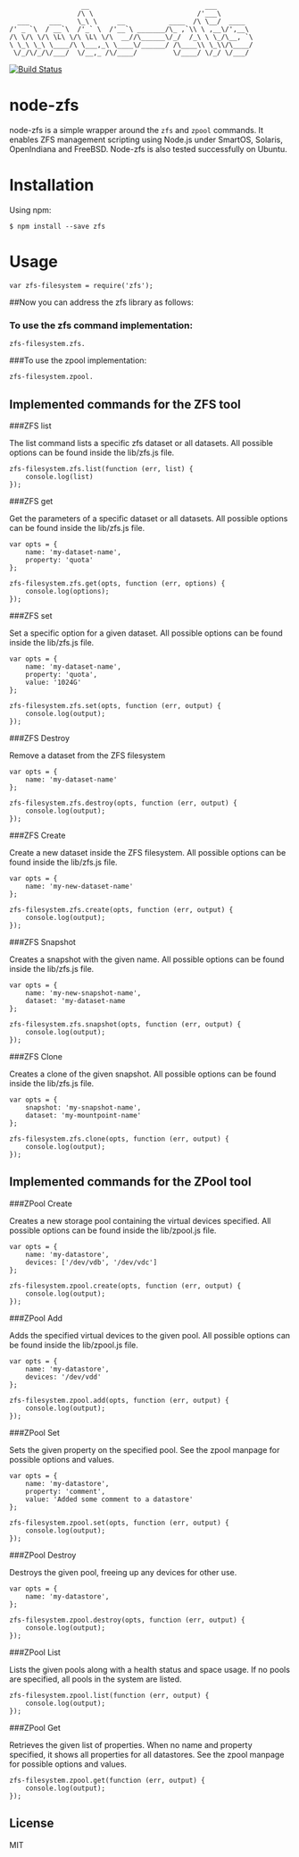                       __                             ___ 
                     /\ \                          /'___\
      ___     ___    \_\ \     __           ____  /\ \__/  ____
    /' _ `\  / __`\  /'_` \  /'__`\ _______/\_ ,`\\ \ ,__\/',__\
    /\ \/\ \/\ \L\ \/\ \L\ \/\  __//\______\/_/  /_\ \ \_/\__, `\
    \ \_\ \_\ \____/\ \___,_\ \____\/______/ /\____\\ \_\\/\____/
     \/_/\/_/\/___/  \/__,_ /\/____/         \/____/ \/_/ \/___/

[![Build Status](https://secure.travis-ci.org/calmh/node-zfs.png)](http://travis-ci.org/calmh/node-zfs)

node-zfs
========

node-zfs is a simple wrapper around the `zfs` and `zpool` commands. It enables
ZFS management scripting using Node.js under SmartOS, Solaris, OpenIndiana and
FreeBSD. Node-zfs is also tested successfully on Ubuntu.

# Installation

Using npm: 

```
$ npm install --save zfs
```
# Usage

```
var zfs-filesystem = require('zfs');
```

##Now you can address the zfs library as follows:

### To use the zfs command implementation:
```
zfs-filesystem.zfs.
```
###To use the zpool implementation:

```
zfs-filesystem.zpool.
```

## Implemented commands for the ZFS tool

###ZFS list

The list command lists a specific zfs dataset or all datasets. All possible options can be found inside the lib/zfs.js file.

```
zfs-filesystem.zfs.list(function (err, list) {
    console.log(list)
});
```

###ZFS get

Get the parameters of a specific dataset or all datasets. All possible options can be found inside the lib/zfs.js file.

```
var opts = {
    name: 'my-dataset-name',
    property: 'quota'
};

zfs-filesystem.zfs.get(opts, function (err, options) {
    console.log(options);
});
```

###ZFS set

Set a specific option for a given dataset. All possible options can be found inside the lib/zfs.js file.

```
var opts = {
    name: 'my-dataset-name',
    property: 'quota',
    value: '1024G'
};

zfs-filesystem.zfs.set(opts, function (err, output) {
    console.log(output);
});
```

###ZFS Destroy

Remove a dataset from the ZFS filesystem

```
var opts = {
    name: 'my-dataset-name'
};

zfs-filesystem.zfs.destroy(opts, function (err, output) {
    console.log(output);
});
```

###ZFS Create

Create a new dataset inside the ZFS filesystem. All possible options can be found inside the lib/zfs.js file.

```
var opts = {
    name: 'my-new-dataset-name'
};

zfs-filesystem.zfs.create(opts, function (err, output) {
    console.log(output);
});
```

###ZFS Snapshot

Creates a snapshot with the given name. All possible options can be found inside the lib/zfs.js file.

```
var opts = {
    name: 'my-new-snapshot-name',
    dataset: 'my-dataset-name
};

zfs-filesystem.zfs.snapshot(opts, function (err, output) {
    console.log(output);
});
```

###ZFS Clone

Creates a clone of the given snapshot. All possible options can be found inside the lib/zfs.js file.

```
var opts = {
    snapshot: 'my-snapshot-name',
    dataset: 'my-mountpoint-name'
};

zfs-filesystem.zfs.clone(opts, function (err, output) {
    console.log(output);
});
```

## Implemented commands for the ZPool tool

###ZPool Create

Creates a new storage pool containing the virtual devices specified. All possible options can be found inside the lib/zpool.js file.

```
var opts = {
    name: 'my-datastore',
    devices: ['/dev/vdb', '/dev/vdc']
};

zfs-filesystem.zpool.create(opts, function (err, output) {
    console.log(output);
});
```

###ZPool Add

Adds the specified virtual devices to the given pool. All possible options can be found inside the lib/zpool.js file.

```
var opts = {
    name: 'my-datastore',
    devices: '/dev/vdd'
};

zfs-filesystem.zpool.add(opts, function (err, output) {
    console.log(output);
});
```

###ZPool Set

Sets the given property on the specified pool. See the zpool manpage for possible options and values.

```
var opts = {
    name: 'my-datastore',
    property: 'comment',
    value: 'Added some comment to a datastore'
};

zfs-filesystem.zpool.set(opts, function (err, output) {
    console.log(output);
});
```

###ZPool Destroy

Destroys the given pool, freeing up any devices for other use.

```
var opts = {
    name: 'my-datastore',
};

zfs-filesystem.zpool.destroy(opts, function (err, output) {
    console.log(output);
});
```

###ZPool List

Lists the given pools along with a health status and space usage. If no pools are specified, all pools in the system are listed. 

```
zfs-filesystem.zpool.list(function (err, output) {
    console.log(output);
});
```

###ZPool Get

Retrieves the given list of properties. When no name and property specified, it shows all properties for all datastores. See the zpool manpage for possible options and values.

```
zfs-filesystem.zpool.get(function (err, output) {
    console.log(output);
});
```

License
-------

MIT
